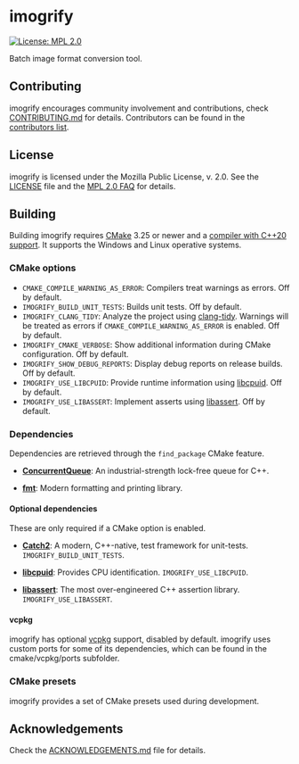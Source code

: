 # imogrify

[![License: MPL 2.0](https://img.shields.io/badge/License-MPL%202.0-brightgreen.svg)](https://opensource.org/licenses/MPL-2.0)

Batch image format conversion tool.

## Contributing

imogrify encourages community involvement and contributions, check [CONTRIBUTING.md](CONTRIBUTING.md) for details. Contributors can be found in the [contributors list](https://github.com/joseasoler/imogrify/graphs/contributors).

## License

imogrify is licensed under the Mozilla Public License, v. 2.0. See the [LICENSE](LICENSE) file and the [MPL 2.0 FAQ](https://www.mozilla.org/en-US/MPL/2.0/FAQ) for details.

## Building

Building imogrify requires [CMake](https://cmake.org) 3.25 or newer and a [compiler with C++20 support](https://en.cppreference.com/w/cpp/compiler_support#cpp20). It supports the Windows and Linux operative systems.

### CMake options

- `CMAKE_COMPILE_WARNING_AS_ERROR`: Compilers treat warnings as errors. Off by default.
- `IMOGRIFY_BUILD_UNIT_TESTS`: Builds unit tests. Off by default.
- `IMOGRIFY_CLANG_TIDY`: Analyze the project using [clang-tidy](https://clang.llvm.org/extra/clang-tidy). Warnings will be treated as errors if `CMAKE_COMPILE_WARNING_AS_ERROR` is enabled. Off by default.
- `IMOGRIFY_CMAKE_VERBOSE`: Show additional information during CMake configuration. Off by default.
- `IMOGRIFY_SHOW_DEBUG_REPORTS`: Display debug reports on release builds. Off by default.
- `IMOGRIFY_USE_LIBCPUID`: Provide runtime information using [libcpuid](https://libcpuid.sourceforge.net/). Off by default.
- `IMOGRIFY_USE_LIBASSERT`: Implement asserts using [libassert](https://github.com/jeremy-rifkin/libassert). Off by default.

### Dependencies

Dependencies are retrieved through the `find_package` CMake feature.

- **[ConcurrentQueue](https://github.com/cameron314/concurrentqueue)**: An industrial-strength lock-free queue for C++.

- **[fmt](https://fmt.dev/latest/index.html)**: Modern formatting and printing library.

#### Optional dependencies

These are only required if a CMake option is enabled.

- **[Catch2](https://github.com/catchorg/Catch2)**: A modern, C++-native, test framework for unit-tests. `IMOGRIFY_BUILD_UNIT_TESTS`.

- **[libcpuid](https://libcpuid.sourceforge.net/)**: Provides CPU identification. `IMOGRIFY_USE_LIBCPUID`.

- **[libassert](https://github.com/jeremy-rifkin/libassert)**: The most over-engineered C++ assertion library. `IMOGRIFY_USE_LIBASSERT`.

#### vcpkg

imogrify has optional [vcpkg](https://github.com/microsoft/vcpkg) support, disabled by default. imogrify uses custom ports for some of its dependencies, which can be found in the cmake/vcpkg/ports subfolder.

### CMake presets

imogrify provides a set of CMake presets used during development.

## Acknowledgements

Check the [ACKNOWLEDGEMENTS.md](ACKNOWLEDGEMENTS.md) file for details.
